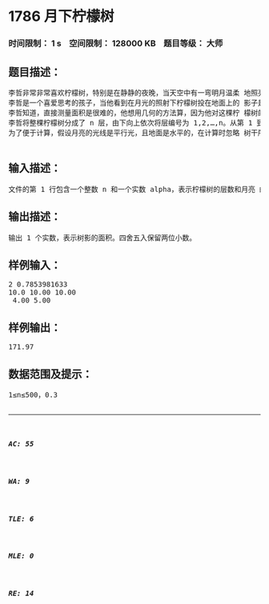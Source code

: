 # 1786 月下柠檬树   
### 时间限制： 1 s&nbsp;&nbsp;&nbsp;&nbsp;空间限制： 128000 KB&nbsp;&nbsp;&nbsp;&nbsp;题目等级： 大师  
## 题目描述：  

<pre>
李哲非常非常喜欢柠檬树，特别是在静静的夜晚，当天空中有一弯明月温柔 地照亮地面上的景物时，他必会悠闲地坐在他亲手植下的那棵柠檬树旁，独自思 索着人生的哲理。   
李哲是一个喜爱思考的孩子，当他看到在月光的照射下柠檬树投在地面上的 影子是如此的清晰，马上想到了一个问题：树影的面积是多大呢？   
李哲知道，直接测量面积是很难的，他想用几何的方法算，因为他对这棵柠 檬树的形状了解得非常清楚，而且想好了简化的方法。   
李哲将整棵柠檬树分成了 n 层，由下向上依次将层编号为 1,2,…,n。从第 1 到 n-1 层，每层都是一个圆台型，第 n 层(最上面一层)是圆锥型。对于圆台型， 其上下底面都是水平的圆。对于相邻的两个圆台，上层的下底面和下层的上底面 重合。第 n 层(最上面一层)圆锥的底面就是第 n-1 层圆台的上底面。所有的底面 的圆心(包括树顶)处在同一条与地面垂直的直线上。李哲知道每一层的高度为 h1,h2,…,hn，第 1 层圆台的下底面距地面的高度为 h0，以及每层的下底面的圆的 半径 r1,r2,…,rn。李哲用熟知的方法测出了月亮的光线与地面的夹角为 alpha。
为了便于计算，假设月亮的光线是平行光，且地面是水平的，在计算时忽略 树干所产生的影子。李哲当然会算了，但是他希望你也来练练手。 

</pre>
  
  
## 输入描述：  

<pre>
文件的第 1 行包含一个整数 n 和一个实数 alpha，表示柠檬树的层数和月亮 的光线与地面夹角(单位为弧度)。 第 2 行包含 n+1 个实数 h0,h1,h2,…,hn，表示树离地的高度和每层的高度。 第 3 行包含 n 个实数 r1,r2,…,rn，表示柠檬树每层下底面的圆的半径。 上述输入文件中的数据，同一行相邻的两个数之间用一个空格分隔。 输入的所有实数的小数点后可能包含 1 至 10 位有效数字。 
</pre>
  
  
## 输出描述：  

<pre>
输出 1 个实数，表示树影的面积。四舍五入保留两位小数。
</pre>
  
  
## 样例输入：  

<pre>
2 0.7853981633 
10.0 10.00 10.00
 4.00 5.00
</pre>
  
  
## 样例输出：  

<pre>
171.97
</pre>
  
  
## 数据范围及提示：  

<pre>
1≤n≤500，0.3<alpha<π/2，0<hi≤100，0<ri≤100。
10%的数据中，n=1。
30%的数据中，n≤2。
60%的数据中，n≤20。
100%的数据中，n≤500。 
</pre>
  
  
***  

##### AC: 55  
##### WA: 9  
##### TLE: 6  
##### MLE: 0  
##### RE: 14  
